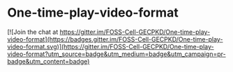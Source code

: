 # One-time-play-video-format

[![Join the chat at https://gitter.im/FOSS-Cell-GECPKD/One-time-play-video-format](https://badges.gitter.im/FOSS-Cell-GECPKD/One-time-play-video-format.svg)](https://gitter.im/FOSS-Cell-GECPKD/One-time-play-video-format?utm_source=badge&utm_medium=badge&utm_campaign=pr-badge&utm_content=badge)